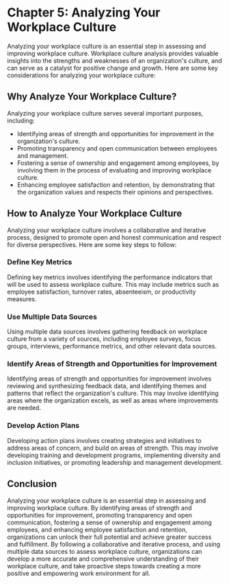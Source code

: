 # Chapter 5: Analyzing Your Workplace Culture

Analyzing your workplace culture is an essential step in assessing and improving workplace culture. Workplace culture analysis provides valuable insights into the strengths and weaknesses of an organization's culture, and can serve as a catalyst for positive change and growth. Here are some key considerations for analyzing your workplace culture:

Why Analyze Your Workplace Culture?
-----------------------------------

Analyzing your workplace culture serves several important purposes, including:

- Identifying areas of strength and opportunities for improvement in the organization's culture.
- Promoting transparency and open communication between employees and management.
- Fostering a sense of ownership and engagement among employees, by involving them in the process of evaluating and improving workplace culture.
- Enhancing employee satisfaction and retention, by demonstrating that the organization values and respects their opinions and perspectives.

How to Analyze Your Workplace Culture
-------------------------------------

Analyzing your workplace culture involves a collaborative and iterative process, designed to promote open and honest communication and respect for diverse perspectives. Here are some key steps to follow:

### Define Key Metrics

Defining key metrics involves identifying the performance indicators that will be used to assess workplace culture. This may include metrics such as employee satisfaction, turnover rates, absenteeism, or productivity measures.

### Use Multiple Data Sources

Using multiple data sources involves gathering feedback on workplace culture from a variety of sources, including employee surveys, focus groups, interviews, performance metrics, and other relevant data sources.

### Identify Areas of Strength and Opportunities for Improvement

Identifying areas of strength and opportunities for improvement involves reviewing and synthesizing feedback data, and identifying themes and patterns that reflect the organization's culture. This may involve identifying areas where the organization excels, as well as areas where improvements are needed.

### Develop Action Plans

Developing action plans involves creating strategies and initiatives to address areas of concern, and build on areas of strength. This may involve developing training and development programs, implementing diversity and inclusion initiatives, or promoting leadership and management development.

Conclusion
----------

Analyzing your workplace culture is an essential step in assessing and improving workplace culture. By identifying areas of strength and opportunities for improvement, promoting transparency and open communication, fostering a sense of ownership and engagement among employees, and enhancing employee satisfaction and retention, organizations can unlock their full potential and achieve greater success and fulfillment. By following a collaborative and iterative process, and using multiple data sources to assess workplace culture, organizations can develop a more accurate and comprehensive understanding of their workplace culture, and take proactive steps towards creating a more positive and empowering work environment for all.
